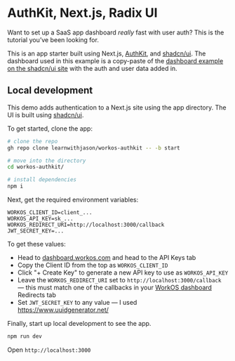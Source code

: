# AuthKit, Next.js, Radix UI

Want to set up a SaaS app dashboard _really_ fast with user auth? This is the tutorial you’ve been looking for.

This is an app starter built using Next.js, [AuthKit](https://authkit.com), and [shadcn/ui](https://ui.shadcn.com/). The dashboard used in this example is a copy-paste of the [dashboard example on the shadcn/ui site](https://ui.shadcn.com/examples/dashboard) with the auth and user data added in.

## Local development

This demo adds authentication to a Next.js site using the app directory. The UI is built using [shadcn/ui](https://ui.shadcn.com/).

To get started, clone the app:

```bash
# clone the repo
gh repo clone learnwithjason/workos-authkit -- -b start

# move into the directory
cd workos-authkit/

# install dependencies
npm i
```

Next, get the required environment variables:

```
WORKOS_CLIENT_ID=client_...
WORKOS_API_KEY=sk_...
WORKOS_REDIRECT_URI=http://localhost:3000/callback
JWT_SECRET_KEY=...
```

To get these values:

- Head to [dashboard.workos.com](https://dashboard.workos.com/) and head to the API Keys tab
- Copy the Client ID from the top as `WORKOS_CLIENT_ID`
- Click "+ Create Key" to generate a new API key to use as `WORKOS_API_KEY`
- Leave the `WORKOS_REDIRECT_URI` set to `http://localhost:3000/callback` — this must match one of the callbacks in your [WorkOS dashboard](https://dashboard.workos.com/) Redirects tab
- Set `JWT_SECRET_KEY` to any value — I used https://www.uuidgenerator.net/

Finally, start up local development to see the app.

```bash
npm run dev
```

Open `http://localhost:3000` 
